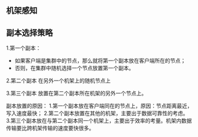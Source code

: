 ## 机架感知

## 副本选择策略

1.第一个副本：
* 如果客户端是集群中的节点，那么就将第一个副本放在客户端所在的节点；
* 否则，在集群中随机选择一个节点放置第一个副本。

2.第二个副本
在另外一个机架上的随机节点上

3.第三个副本
放置在第二个副本所在机架的另外一个节点上。

副本放置的原因：
1.第一个副本放在客户端同在的节点上，原因：节点距离最近，写入速度最快；
2.第二个副本放置在其他的机架，主要出于数据可靠性的考虑。
3.第三个副本放在与第二个副本同一个机架上，主要出于效率的考量。机架内数据传输要比跨机架传输的速度要快很多。
